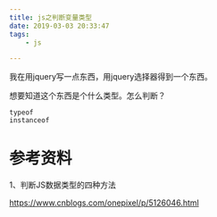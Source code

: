 ```yaml
---
title: js之判断变量类型
date: 2019-03-03 20:33:47
tags:
	- js

---
```




我在用jquery写一点东西，用jquery选择器得到一个东西。

想要知道这个东西是个什么类型。怎么判断？



```
typeof
instanceof

```



# 参考资料

1、判断JS数据类型的四种方法

https://www.cnblogs.com/onepixel/p/5126046.html